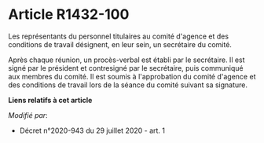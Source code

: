 # Article R1432-100

Les représentants du personnel titulaires au comité d'agence et des conditions de travail désignent, en leur sein, un
secrétaire du comité.

Après chaque réunion, un procès-verbal est établi par le secrétaire. Il est signé par le président et contresigné par le
secrétaire, puis communiqué aux membres du comité. Il est soumis à l'approbation du comité d'agence et des conditions de
travail lors de la séance du comité suivant sa signature.

**Liens relatifs à cet article**

_Modifié par_:

  - Décret n°2020-943 du 29 juillet 2020 - art. 1

